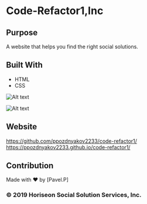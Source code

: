 # Code-Refactor1,Inc

## Purpose
A website that helps you find the right social solutions.

## Built With
* HTML
* CSS

![Alt text](https://i.imgur.com/okDCXcy.png)

![Alt text](https://i.imgur.com/x3CnTFc.png)

## Website
https://github.com/ppozdnyakov2233/code-refactor1/ </br>
https://ppozdnyakov2233.github.io/code-refactor1/

## Contribution
Made with ❤️ by [Pavel.P]

###  © 2019 Horiseon Social Solution Services, Inc.
